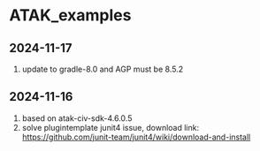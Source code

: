 # ATAK_examples

## 2024-11-17
1. update to gradle-8.0 and AGP must be 8.5.2

## 2024-11-16
1. based on atak-civ-sdk-4.6.0.5
2. solve plugintemplate junit4 issue, download link: https://github.com/junit-team/junit4/wiki/download-and-install
